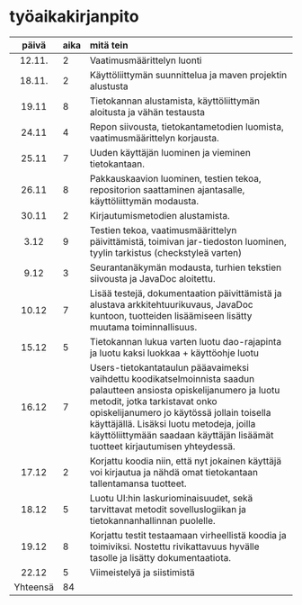 # työaikakirjanpito

| päivä  | aika | mitä tein  |
| :----: |:-----| :----------|
| 12.11. | 2    | Vaatimusmäärittelyn luonti |
| 18.11. | 2    | Käyttöliittymän suunnittelua ja maven projektin alustusta |
| 19.11  | 8    | Tietokannan alustamista, käyttöliittymän aloitusta ja vähän testausta |
| 24.11  | 4    | Repon siivousta, tietokantametodien luomista, vaatimusmäärittelyn korjausta.
| 25.11  | 7    | Uuden käyttäjän luominen ja vieminen tietokantaan.
| 26.11  | 8    | Pakkauskaavion luominen, testien tekoa, repositorion saattaminen ajantasalle, käyttöliittymän modausta. 
| 30.11	 | 2    | Kirjautumismetodien alustamista.
| 3.12   | 9    | Testien tekoa, vaatimusmäärittelyn päivittämistä, toimivan jar-tiedoston luominen, tyylin tarkistus (checkstyleä varten)
| 9.12   | 3    | Seurantanäkymän modausta, turhien tekstien siivousta ja JavaDoc aloitettu.
| 10.12  | 7    | Lisää testejä, dokumentaation päivittämistä ja alustava arkkitehtuurikuvaus, JavaDoc kuntoon, tuotteiden lisäämiseen lisätty muutama toiminnallisuus.  
| 15.12  | 5    | Tietokannan lukua varten luotu dao-rajapinta ja luotu kaksi luokkaa + käyttöohje luotu
| 16.12  | 7    | Users-tietokantataulun pääavaimeksi vaihdettu koodikatselmoinnista saadun palautteen ansiosta opiskelijanumero ja luotu metodit, jotka tarkistavat onko opiskelijanumero jo käytössä jollain toisella käyttäjällä. Lisäksi luotu metodeja, joilla käyttöliittymään saadaan käyttäjän lisäämät tuotteet kirjautumisen yhteydessä.   
| 17.12  | 2    | Korjattu koodia niin, että nyt jokainen käyttäjä voi kirjautua ja nähdä omat tietokantaan tallentamansa tuotteet.
| 18.12  | 5    | Luotu UI:hin laskuriominaisuudet, sekä tarvittavat metodit sovelluslogiikan ja tietokannanhallinnan puolelle.
| 19.12  | 8    | Korjattu testit testaamaan virheellistä koodia ja toimiviksi. Nostettu rivikattavuus hyvälle tasolle ja lisätty dokumentaatiota. 
| 22.12  | 5    | Viimeistelyä ja siistimistä
Yhteensä | 84	|
